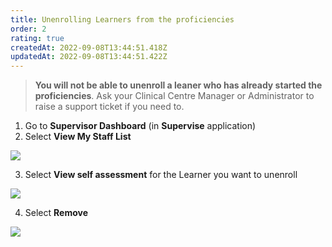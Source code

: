 ```yaml
---
title: Unenrolling Learners from the proficiencies
order: 2
rating: true
createdAt: 2022-09-08T13:44:51.418Z
updatedAt: 2022-09-08T13:44:51.422Z
---
```

> **You will not be able to unenroll a leaner who has already started the proficiencies**. Ask your Clinical Centre Manager or Administrator to raise a support ticket if you need to. 

1. Go to **Supervisor Dashboard** (in **Supervise** application)
2. Select **View My Staff List**

![](/img/unenrolling_1.png)

3. Select **View self assessment** for the Learner you want to unenroll

![](/img/unenrolling_2.png)

4. Select **Remove**

![](/img/unenrolling_3.png)